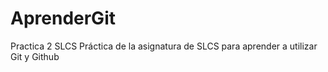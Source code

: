 # AprenderGit
Practica 2 SLCS
Práctica de la asignatura de SLCS para aprender a utilizar Git y Github
